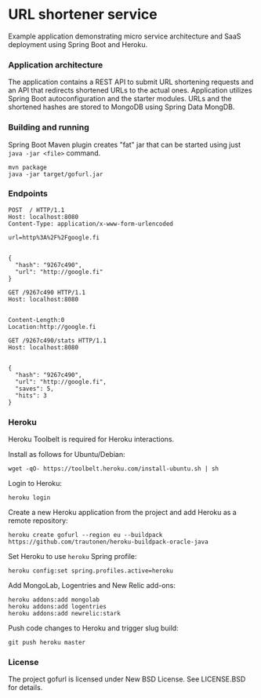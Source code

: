 URL shortener service
=====================

Example application demonstrating micro service architecture and SaaS deployment using Spring
Boot and Heroku.


### Application architecture

The application contains a REST API to submit URL shortening requests and an API that redirects
shortened URLs to the actual ones. Application utilizes Spring Boot autoconfiguration and the
starter modules. URLs and the shortened hashes are stored to MongoDB using Spring Data MongDB.


### Building and running

Spring Boot Maven plugin creates "fat" jar that can be started using just `java -jar <file>`
command.

```shell
mvn package
java -jar target/gofurl.jar
```


### Endpoints

```
POST  / HTTP/1.1
Host: localhost:8080
Content-Type: application/x-www-form-urlencoded

url=http%3A%2F%2Fgoogle.fi


{
  "hash": "9267c490",
  "url": "http://google.fi"
}
```

```
GET /9267c490 HTTP/1.1
Host: localhost:8080


Content-Length:0
Location:http://google.fi
```

```
GET /9267c490/stats HTTP/1.1
Host: localhost:8080


{
  "hash": "9267c490",
  "url": "http://google.fi",
  "saves": 5,
  "hits": 3
}
```


### Heroku

Heroku Toolbelt is required for Heroku interactions.

Install as follows for Ubuntu/Debian:
```shell
wget -qO- https://toolbelt.heroku.com/install-ubuntu.sh | sh
```

Login to Heroku:
```
heroku login
```

Create a new Heroku application from the project and add Heroku as a remote repository:
```shell
heroku create gofurl --region eu --buildpack https://github.com/trautonen/heroku-buildpack-oracle-java
```

Set Heroku to use `heroku` Spring profile:
```shell
heroku config:set spring.profiles.active=heroku
```

Add MongoLab, Logentries and New Relic add-ons:
```shell
heroku addons:add mongolab
heroku addons:add logentries
heroku addons:add newrelic:stark
```

Push code changes to Heroku and trigger slug build:
```shell
git push heroku master
```


### License

The project gofurl is licensed under New BSD License. See LICENSE.BSD for details.
